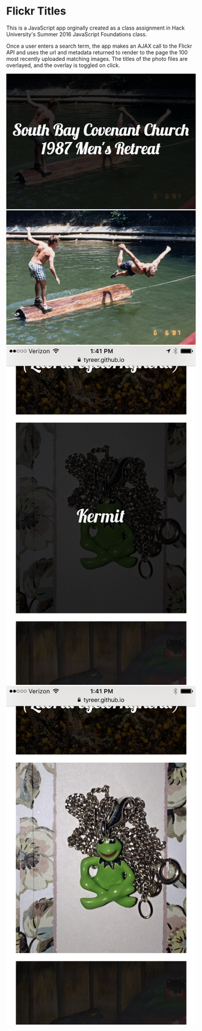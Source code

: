 <h1>Flickr Titles</h1>

This is a JavaScript app orginally created as a class assignment in Hack University's Summer 2016 JavaScript Foundations class.

Once a user enters a search term, the app makes an AJAX call to the Flickr API and uses the url and metadata returned to render to the page the 100 most recently uploaded matching images. The titles of the photo files are overlayed, and the overlay is toggled on click.

![alt tag](https://raw.githubusercontent.com/tyreer/flickrAPI/master/sample-return-overlay.png)
![alt tag](https://raw.githubusercontent.com/tyreer/flickrAPI/master/sample-return-reveal.png)
![alt tag](https://raw.githubusercontent.com/tyreer/flickrAPI/master/sample-return-overlay-mobile.PNG)
![alt tag](https://raw.githubusercontent.com/tyreer/flickrAPI/master/sample-return-reveal-mobile.PNG)
